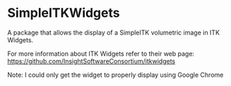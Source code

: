 # SimpleITKWidgets

A package that allows the display of a SimpleITK volumetric image in ITK Widgets.

For more information about ITK Widgets refer to their web page:
https://github.com/InsightSoftwareConsortium/itkwidgets

Note:  I could only get the widget to properly display using Google Chrome
